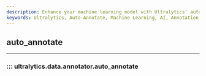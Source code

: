 ```yaml
---
description: Enhance your machine learning model with Ultralytics’ auto_annotate function. Simplify data annotation for improved model training.
keywords: Ultralytics, Auto-Annotate, Machine Learning, AI, Annotation, Data Processing, Model Training
---
```


## auto_annotate
---
### ::: ultralytics.data.annotator.auto_annotate
<br><br>